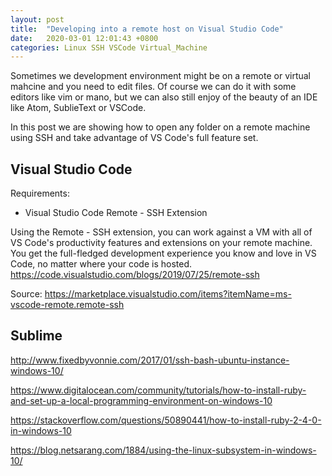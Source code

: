 ```yaml
---
layout: post
title:  "Developing into a remote host on Visual Studio Code"
date:   2020-03-01 12:01:43 +0800
categories: Linux SSH VSCode Virtual_Machine
---
```


Sometimes we development environment might be on a remote or virtual mahcine and you need to edit files. Of course we can do it with some editors like vim or mano, but we can also still enjoy of the beauty of an IDE like Atom, SublieText or VSCode.

In this post we are showing how to open any folder on a remote machine using SSH and take advantage of VS Code's full feature set.

## Visual Studio Code

Requirements: 
* Visual Studio Code Remote - SSH Extension

Using the Remote - SSH extension, you can work against a VM with all of VS Code's productivity features and extensions on your remote machine. You get the full-fledged development experience you know and love in VS Code, no matter where your code is hosted.
https://code.visualstudio.com/blogs/2019/07/25/remote-ssh


Source:
https://marketplace.visualstudio.com/items?itemName=ms-vscode-remote.remote-ssh



## Sublime 





http://www.fixedbyvonnie.com/2017/01/ssh-bash-ubuntu-instance-windows-10/


https://www.digitalocean.com/community/tutorials/how-to-install-ruby-and-set-up-a-local-programming-environment-on-windows-10


https://stackoverflow.com/questions/50890441/how-to-install-ruby-2-4-0-in-windows-10

https://blog.netsarang.com/1884/using-the-linux-subsystem-in-windows-10/
